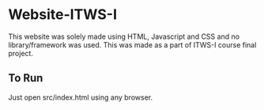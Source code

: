 # Website-ITWS-I
This website was solely made using HTML, Javascript and CSS and no library/framework was used. This was made as a part of ITWS-I course final project.

## To Run

Just open src/index.html using any browser.
